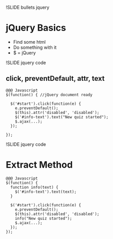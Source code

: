 !SLIDE bullets jquery
# jQuery Basics

* Find some html
* Do something with it
* $ = jQuery

!SLIDE jquery code
## click, preventDefault, attr, text

    @@@ Javascript
    $(function() { //jQuery document ready

      $('#start').click(function(e) {
        e.preventDefault();
        $(this).attr('disabled', 'disabled');
        $('#info-text').text("New quiz started");
        $.ajax(...);
      });

    });

!SLIDE jquery code
# Extract Method

    @@@ Javascript
    $(function() {
      function info(text) {
        $('#info-text').text(text);
      }

      $('#start').click(function(e) {
        e.preventDefault();
        $(this).attr('disabled', 'disabled');
        info("New quiz started");
        $.ajax(...);
      });
    });




